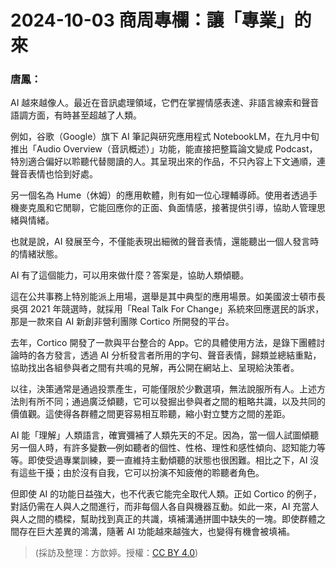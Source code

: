 # 2024-10-03 商周專欄：讓「專業」的來

### 唐鳳：



AI 越來越像人。最近在音訊處理領域，它們在掌握情感表達、非語言線索和聲音語調方面，有時甚至超越了人類。

例如，谷歌（Google）旗下 AI 筆記與研究應用程式 NotebookLM，在九月中旬推出「Audio Overview（音訊概述）」功能，能直接把整篇論文變成 Podcast，特別適合偏好以聆聽代替閱讀的人。其呈現出來的作品，不只內容上下文通順，連聲音表情也恰到好處。

另一個名為 Hume（休姆）的應用軟體，則有如一位心理輔導師。使用者透過手機麥克風和它閒聊，它能回應你的正面、負面情感，接著提供引導，協助人管理思緒與情緒。

也就是說，AI 發展至今，不僅能表現出細微的聲音表情，還能聽出一個人發言時的情緒狀態。

AI 有了這個能力，可以用來做什麼？答案是，協助人類傾聽。

這在公共事務上特別能派上用場，選舉是其中典型的應用場景。如美國波士頓市長吳弭 2021 年競選時，就採用「Real Talk For Change」系統來回應選民的訴求，那是一款來自 AI 新創非營利團隊 Cortico 所開發的平台。

去年，Cortico 開發了一款與平台整合的 App。它的具體使用方法，是錄下團體討論時的各方發言，透過 AI 分析發言者所用的字句、聲音表情，歸類並總結重點，協助找出各組參與者之間有共鳴的見解，再公開在網站上、呈現給決策者。

以往，決策通常是通過投票產生，可能僅限於少數選項，無法說服所有人。上述方法則有所不同；通過廣泛傾聽，它可以發掘出參與者之間的粗略共識，以及共同的價值觀。這使得各群體之間更容易相互聆聽，縮小對立雙方之間的差距。

AI 能「理解」人類語言，確實彌補了人類先天的不足。因為，當一個人試圖傾聽另一個人時，有許多變數—例如聽者的個性、性格、理性和感性傾向、認知能力等等。即使受過專業訓練，要一直維持主動傾聽的狀態也很困難。相比之下，AI 沒有這些干擾；由於沒有自我，它可以扮演不知疲倦的聆聽者角色。

但即使 AI 的功能日益強大，也不代表它能完全取代人類。正如 Cortico 的例子，對話仍需在人與人之間進行，而非每個人各自與機器互動。如此一來，AI 充當人與人之間的橋樑，幫助找到真正的共識，填補溝通拼圖中缺失的一塊。即使群體之間存在巨大差異的鴻溝，隨著 AI 功能越來越強大，也變得有機會被填補。

> (採訪及整理：方歆婷。授權：[CC BY 4.0](https://creativecommons.org/licenses/by/4.0/deed.zh-hant))

